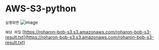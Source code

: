 # AWS-S3-python

`실행화면`
![image](https://user-images.githubusercontent.com/4939738/63647026-7d9bfb00-c756-11e9-898a-e4031a205d91.png)


`해당 파일`
[https://roharon-bob-s3.s3.amazonaws.com/roharon-bob-s3-result.txt](https://roharon-bob-s3.s3.amazonaws.com/roharon-bob-s3-result.txt)
